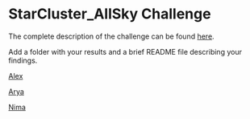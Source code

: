 # StarCluster_AllSky Challenge

The complete description of the challenge can be found [here](https://github.com/COINtoolbox/StarCluster_AllSky/blob/master/coin_%20Open%20Cluster%20candidate%20flagging%20method%20challenge.pdf).  

Add a folder with your results and a brief README file describing your findings. 

[Alex](https://github.com/COINtoolbox/StarCluster_AllSky/tree/master/Alex)  

[Arya](https://github.com/COINtoolbox/StarCluster_AllSky/tree/master/Arya)  

[Nima](https://github.com/COINtoolbox/StarCluster_AllSky/tree/master/Nima)  


